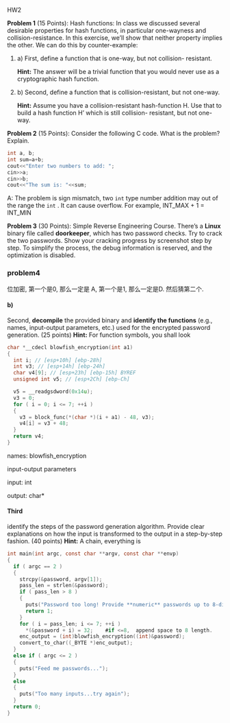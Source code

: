 HW2

**Problem 1** (15 Points): Hash functions: In class we discussed several desirable properties for hash functions, in particular one-wayness and collision-resistance. In this exercise, we’ll show that neither property implies the other. We can do this by counter-example:

1. a)  First, define a function that is one-way, but not collision- resistant.

   **Hint:** The answer will be a trivial function that you would never use as a cryptographic hash function.



1. b)  Second, define a function that is collision-resistant, but not one-way.

   **Hint:** Assume you have a collision-resistant hash-function H. Use that to build a hash function H’ which is still collision- resistant, but not one-way.







**Problem 2** (15 Points): Consider the following C code. What is the problem? Explain.

```c
int a, b;
int sum=a+b;
cout<<"Enter two numbers to add: ";
cin>>a;
cin>>b;
cout<<"The sum is: "<<sum;
```

A: The problem is sign mismatch, two `int` type number addition may out of the range the `int` . It can cause overflow. For example, INT_MAX + 1 = INT_MIN



**Problem 3** (30 Points): Simple Reverse Engineering Course.
 There’s a **Linux** binary file called **doorkeeper**, which has two password checks. Try to crack the two passwords. Show your cracking progress by screenshot step by step. To simplify the process, the debug information is reserved, and the optimization is disabled.

### problem4

位加密, 第一个是0, 那么一定是 A, 第一个是1, 那么一定是D. 然后猜第二个. 



#### b)  

Second, **decompile** the provided binary and **identify the functions** (e.g., names, input-output parameters, etc.) used for the encrypted password generation. (25 points)
 **Hint:** For function symbols, you shall look 

```c
char *__cdecl blowfish_encryption(int a1)
{
  int i; // [esp+10h] [ebp-28h]
  int v3; // [esp+14h] [ebp-24h]
  char v4[9]; // [esp+23h] [ebp-15h] BYREF
  unsigned int v5; // [esp+2Ch] [ebp-Ch]

  v5 = __readgsdword(0x14u);
  v3 = 0;
  for ( i = 0; i <= 7; ++i )
  {
    v3 = block_func(*(char *)(i + a1) - 48, v3);
    v4[i] = v3 + 48;
  }
  return v4;
}
```

names:  blowfish_encryption

input-output parameters 

input: int

output: char* 

####  Third

 identify the steps of the password generation algorithm. Provide clear explanations on how the input is transformed to the output in a step-by-step fashion. (40 points)
 **Hint:** A chain, everything is 

```c
int main(int argc, const char **argv, const char **envp)
{
  if ( argc == 2 )
  {
    strcpy(&password, argv[1]);
    pass_len = strlen(&password);
    if ( pass_len > 8 )
    {
      puts("Password too long! Provide **numeric** passwords up to 8-digits.");
      return 1;
    } 
    for ( i = pass_len; i <= 7; ++i )
      *(&password + i) = 32;    #if <=8,  append space to 8 length.
    enc_output = (int)blowfish_encryption((int)&password);
    convert_to_char((_BYTE *)enc_output);
  }
  else if ( argc <= 2 )
  {
    puts("Feed me passwords...");
  }
  else
  {
    puts("Too many inputs...try again");
  }
  return 0;
}
```



